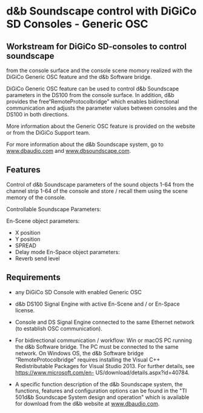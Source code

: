 # d&b Soundscape control with DiGiCo SD Consoles - Generic OSC 

## Workstream for DiGiCo SD-consoles to control soundscape 
from the console surface and the console scene momory
realized with the DiGiCo Generic OSC feature and the d&b Software bridge. 

DiGiCo Generic OSC feature can be used to control d&b Soundscape parameters in the DS100 from the console surface. In addition, d&b provides the free“RemoteProtocolbridge” which enables bidirectional communication and adjusts the parameter values between consoles and the DS100 in both directions. 

More information about the Generic OSC feature is provided on the website or from the DiGiCo Support team. 

For more information about the d&b Soundscape system, go to www.dbaudio.com and www.dbsoundscape.com. 


## Features 

Control of d&b Soundscape parameters of the sound objects 1-64 from the channel strip 1-64 of the console and store / recall them using the scene memory of the console. 

Controllable Soundscape Parameters: 

En-Scene object parameters: 
-	X position 
-	Y position 
-	SPREAD
-	Delay mode 
En-Space object parameters: 
-	Reverb send level 



## Requirements

-	any DiGiCo SD Console with enabled Generic OSC
-	d&b DS100 Signal Engine with active En-Scene and / or En-Space license. 
-	Console and DS Signal Engine connected to the same Ethernet network (to establish OSC communication). 

-	For bidirectional communication / workflow: Win or macOS PC running the d&b Software bridge. The PC must be connected to the same network.
On Windows OS, the d&b Software bridge “RemoteProtocolbridge” requires installing the Visual C++ Redistributable Packages for Visual Studio 2013. For further details, see https://www.microsoft.com/en- US/download/details.aspx?id=40784. 

-	A specific function description of the d&b Soundscape system, the functions, features and configuration options can be found in the "TI 501d&b Soundscape System design and operation" which is available for download from the d&b website at www.dbaudio.com. 

